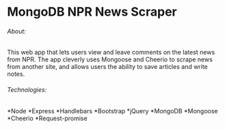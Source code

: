 # MongoDB NPR News Scraper

###### About:

This web app that lets users view and leave comments on the latest news from NPR. The app cleverly uses Mongoose and Cheerio to scrape news from another site, and allows users the ability to save articles and write notes. 

###### Technologies: 

*Node
*Express
*Handlebars
*Bootstrap
*jQuery
*MongoDB
*Mongoose
*Cheerio
*Request-promise


